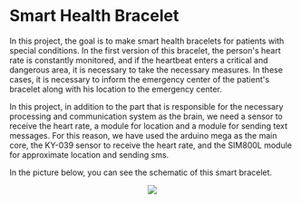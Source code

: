 # Smart Health Bracelet

In this project, the goal is to make smart health bracelets for patients with special conditions. In the first version of this bracelet, the person's heart rate is constantly monitored, and if the heartbeat enters a critical and dangerous area, it is necessary to take the necessary measures. In these cases, it is necessary to inform the emergency center of the patient's bracelet along with his location to the emergency center.

In this project, in addition to the part that is responsible for the necessary processing and communication system as the brain, we need a sensor to receive the heart rate, a module for location and a module for sending text messages. For this reason, we have used the arduino mega as the main core, the KY-039 sensor to receive the heart rate, and the SIM800L module for approximate location and sending sms.

In the picture below, you can see the schematic of this smart bracelet.

<p align=center>
<img src="https://github.com/farkoo/Embedded-Systems-Project/blob/master/schm.jpg">
</p>
